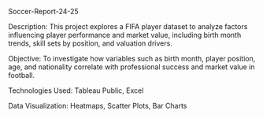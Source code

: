 Soccer-Report-24-25

Description:
This project explores a FIFA player dataset to analyze factors influencing player performance and market value, including birth month trends, skill sets by position, and valuation drivers.

Objective:
To investigate how variables such as birth month, player position, age, and nationality correlate with professional success and market value in football.

Technologies Used:
Tableau Public, Excel

Data Visualization: Heatmaps, Scatter Plots, Bar Charts
